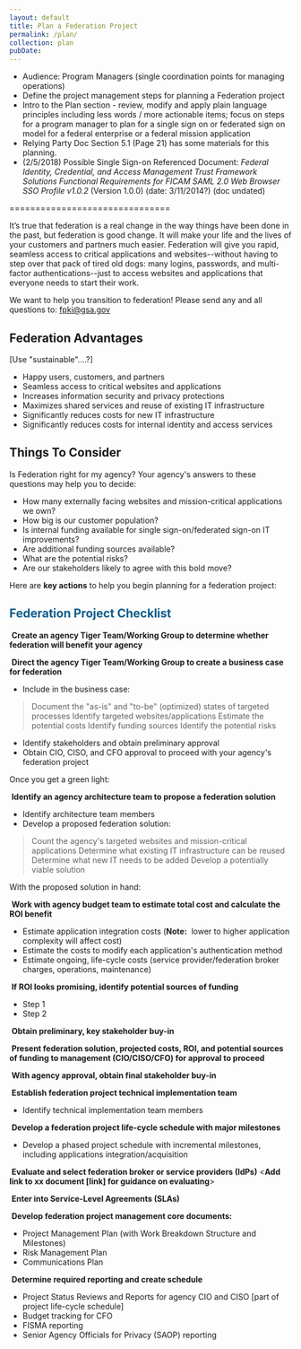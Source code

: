 ```yaml
---
layout: default
title: Plan a Federation Project
permalink: /plan/
collection: plan
pubDate: 
---
```


- Audience: Program Managers (single coordination points for managing operations)
- Define the project management steps for planning a Federation project 
- Intro to the Plan section - review, modify and apply plain language principles including less words / more actionable items; focus on steps for a program manager to plan for a single sign on or federated sign on model for a federal enterprise or a federal mission application
- Relying Party Doc Section 5.1 (Page 21) has some materials for this planning.
- (2/5/2018) Possible Single Sign-on Referenced Document: _Federal Identity, Credential, and Access Management Trust Framework Solutions Functional Requirements for FICAM SAML 2.0 Web Browser SSO Profile v1.0.2_ (Version 1.0.0) (date: 3/11/2014?) (doc undated)

===============================

It’s true that federation is a real change in the way things have been done in the past, but federation is good change.  It will make your life and the lives of your customers and partners much easier.  Federation will give you rapid, seamless access to critical applications and websites--without having to step over that pack of tired old dogs:  many logins, passwords, and multi-factor authentications--just to access websites and applications that everyone needs to start their work.  

We want to help you transition to federation! Please send any and all questions to: fpki@gsa.gov

## Federation Advantages 
[Use "sustainable"....?]
* Happy users, customers, and partners
* Seamless access to critical websites and applications
* Increases information security and privacy protections 
* Maximizes shared services and reuse of existing IT infrastructure
* Significantly reduces costs for new IT infrastructure
* Significantly reduces costs for internal identity and access services


## Things To Consider
Is Federation right for my agency? Your agency's answers to these questions may help you to decide: 

* How many externally facing websites and mission-critical applications we own?
* How big is our customer population?
* Is internal funding available for single sign-on/federated sign-on IT improvements?
* Are additional funding sources available?
* What are the potential risks?
* Are our stakeholders likely to agree with this bold move? 

Here are **key actions** to help you begin planning for a federation project:  

## <span style="color: #0C5C89">**Federation Project Checklist**</span>

<i class="fa fa-check-square-o"></i> &nbsp;**Create an agency Tiger Team/Working Group to determine whether federation will benefit your agency**

<i class="fa fa-check-square-o"></i> &nbsp;**Direct the agency Tiger Team/Working Group to create a business case for federation**
* Include in the business case:
> Document the "as-is" and "to-be" (optimized) states of targeted processes
> Identify targeted websites/applications
> Estimate the potential costs
> Identify funding sources
> Identify the potential risks
* Identify stakeholders and obtain preliminary approval
* Obtain CIO, CISO, and CFO approval to proceed with your agency's federation project

Once you get a green light:

<i class="fa fa-check-square-o"></i> &nbsp;**Identify an agency architecture team to propose a federation solution**
* Identify architecture team members
* Develop a proposed federation solution:
> Count the agency's targeted websites and mission-critical applications
> Determine what existing IT infrastructure can be reused
> Determine what new IT needs to be added
> Develop a potentially viable solution

With the proposed solution in hand:

<i class="fa fa-check-square-o"></i> &nbsp;**Work with agency budget team to estimate total cost and calculate the ROI benefit**
* Estimate application integration costs (**Note:**&nbsp;&nbsp;lower to higher application complexity will affect cost)
* Estimate the costs to modify each application's authentication method
* Estimate ongoing, life-cycle costs (service provider/federation broker charges, operations, maintenance)<!--Explain federation broker for PM audience-->

<i class="fa fa-check-square-o"></i> &nbsp;**If ROI looks promising, identify potential sources of funding**
* Step 1
* Step 2

<i class="fa fa-check-square-o"></i> &nbsp;**Obtain preliminary, key stakeholder buy-in**

<i class="fa fa-check-square-o"></i> &nbsp;**Present federation solution, projected costs, ROI, and potential sources of funding to management (CIO/CISO/CFO) for approval to proceed**<!--CIO/CISO/CFO approve?-->

<i class="fa fa-check-square-o"></i> &nbsp;**With agency approval, obtain final stakeholder buy-in**<!--CIO/CISO approve?-->

<i class="fa fa-check-square-o"></i> &nbsp;**Establish federation project technical implementation team**
* Identify technical implementation team members

<i class="fa fa-check-square-o"></i> &nbsp;**Develop a federation project life-cycle schedule with major milestones** 
* Develop a phased project schedule with incremental milestones, including applications integration/acquisition

<i class="fa fa-check-square-o"></i> &nbsp;**Evaluate and select federation broker or service providers (IdPs)**
<**Add link to xx document [link] for guidance on evaluating**> 

<i class="fa fa-check-square-o"></i> &nbsp;**Enter into Service-Level Agreements (SLAs)**

<i class="fa fa-check-square-o"></i> &nbsp;**Develop federation project management core documents:**
* Project Management Plan (with Work Breakdown Structure and Milestones)
* Risk Management Plan
* Communications Plan

<i class="fa fa-check-square-o"></i> &nbsp;**Determine required reporting and create schedule**
* Project Status Reviews and Reports for agency CIO and CISO [part of project life-cycle schedule]
* Budget tracking for CFO
* FISMA reporting
* Senior Agency Officials for Privacy (SAOP) reporting
